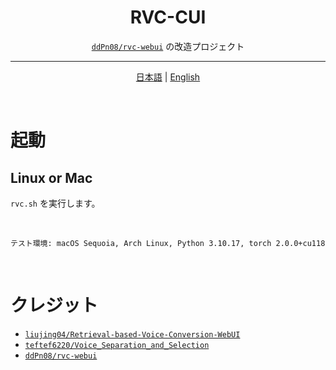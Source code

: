<h1 align="center">RVC-CUI</h1>
<div align="center">
<p>

[`ddPn08/rvc-webui`](https://github.com/ddPn08/rvc-webui) の改造プロジェクト

</p>
</div>

---

<div align="center">
<p>

[日本語](README-ja.md) | [English](README.md)

</p>
</div>

<br >

# 起動

## Linux or Mac
`rvc.sh` を実行します。

<br >

```
テスト環境: macOS Sequoia, Arch Linux, Python 3.10.17, torch 2.0.0+cu118
```

<br >


# クレジット
- [`liujing04/Retrieval-based-Voice-Conversion-WebUI`](https://github.com/liujing04/Retrieval-based-Voice-Conversion-WebUI)
- [`teftef6220/Voice_Separation_and_Selection`](https://github.com/teftef6220/Voice_Separation_and_Selection)
- [`ddPn08/rvc-webui`](https://github.com/ddPn08/rvc-webui)
